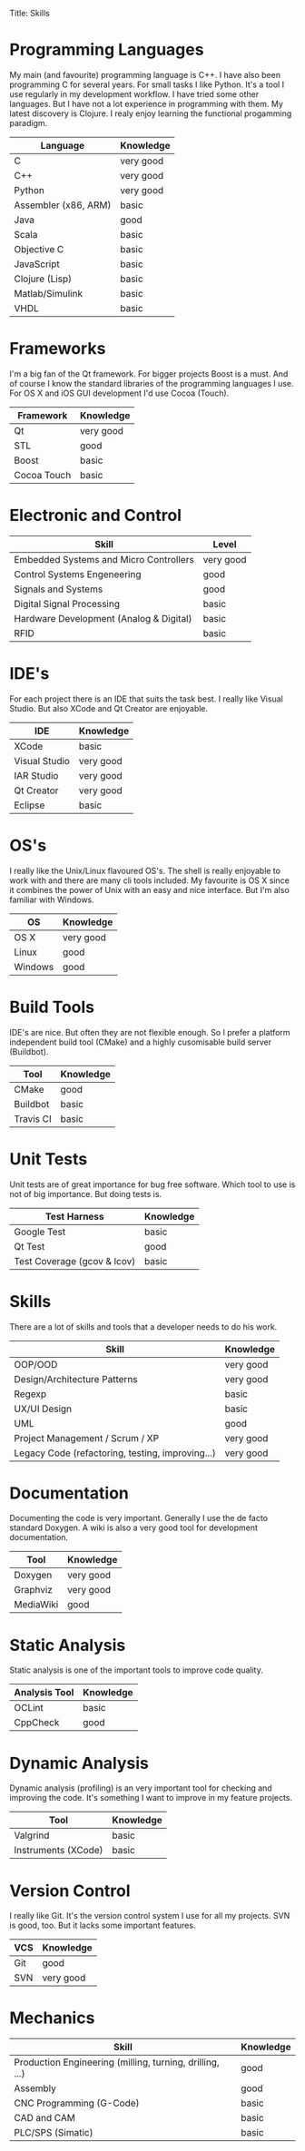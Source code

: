Title: Skills


# Programming Languages

My main (and favourite) programming language is C++. I have also been programming C for several years. For small tasks I like Python. It's a tool I use regularly in my development workflow. I have tried some other languages. But I have not a lot experience in programming with them. My latest discovery is Clojure. I realy enjoy learning the functional progamming paradigm.

| Language                                 | Knowledge                                |
|------------------------------------------|------------------------------------------|
| C                                        | very good                                |
| C++                                      | very good                                |
| Python                                   | very good                                |
| Assembler (x86, ARM)                     | basic                                    |
| Java                                     | good                                     |
| Scala                                    | basic                                    |
| Objective C                              | basic                                    |
| JavaScript                               | basic                                    |
| Clojure (Lisp)                           | basic                                    |
| Matlab/Simulink                          | basic                                    |
| VHDL                                     | basic                                    |

# Frameworks

I'm a big fan of the Qt framework. For bigger projects Boost is a must. And of course I know the standard libraries of the programming languages I use. For OS X and iOS GUI development I'd use Cocoa (Touch).

| Framework                                | Knowledge                                |
|------------------------------------------|------------------------------------------|
| Qt                                       | very good                                |
| STL                                      | good                                     |
| Boost                                    | basic                                    |
| Cocoa Touch                              | basic                                    |

# Electronic and Control

| Skill                                   | Level     |
|-----------------------------------------|-----------|
| Embedded Systems and Micro Controllers  | very good |
| Control Systems Engeneering             | good      |
| Signals and Systems                     | good      |
| Digital Signal Processing               | basic     |
| Hardware Development (Analog & Digital) | basic     |
| RFID                                    | basic     |


# IDE's

For each project there is an IDE that suits the task best. I really like Visual Studio. But also XCode and Qt Creator are enjoyable.

| IDE                                      | Knowledge                                |
|------------------------------------------|------------------------------------------|
| XCode                                    | basic                                    |
| Visual Studio                            | very good                                |
| IAR Studio                               | very good                                |
| Qt Creator                               | very good                                |
| Eclipse                                  | basic                                    |


# OS's

I really like the Unix/Linux flavoured OS's. The shell is really enjoyable to work with and there are many cli tools included. My favourite is OS X since it combines the power of Unix with an easy and nice interface. But I'm also familiar with Windows.

| OS                                       | Knowledge                                |
|------------------------------------------|------------------------------------------|
| OS X                                     | very good                                |
| Linux                                    | good                                     |
| Windows                                  | good                                     |

# Build Tools

IDE's are nice. But often they are not flexible enough. So I prefer a platform independent build tool (CMake) and a highly cusomisable build server (Buildbot).

| Tool                                     | Knowledge                                |
|------------------------------------------|------------------------------------------|
| CMake                                    | good                                     |
| Buildbot                                 | basic                                    |
| Travis CI                                | basic                                    |


# Unit Tests

Unit tests are of great importance for bug free software. Which tool to use is not of big importance. But doing tests is.

| Test Harness                             | Knowledge                                |
|------------------------------------------|------------------------------------------|
| Google Test                              | basic                                    |
| Qt Test                                  | good                                     |
| Test Coverage (gcov & lcov)              | basic                                    |


# Skills
There are a lot of skills and tools that a developer needs to do his work.

| Skill                                            | Knowledge                                |
|--------------------------------------------------|------------------------------------------|
| OOP/OOD                                          | very good                                |
| Design/Architecture Patterns                     | very good                                |
| Regexp                                           | basic                                    |
| UX/UI Design                                     | basic                                    |
| UML                                              | good                                     |
| Project Management / Scrum / XP                  | very good                                |
| Legacy Code (refactoring, testing, improving...) | very good                                |


# Documentation

Documenting the code is very important. Generally I use the de facto standard Doxygen. A wiki is also a very good tool for development documentation.

| Tool                                     | Knowledge                                |
|------------------------------------------|------------------------------------------|
| Doxygen                                  | very good                                |
| Graphviz                                 | very good                                |
| MediaWiki                                | good                                     |


# Static Analysis
Static analysis is one of the important tools to improve code quality.

| Analysis Tool                            | Knowledge                                |
|------------------------------------------|------------------------------------------|
| OCLint                                   | basic                                    |
| CppCheck                                 | good                                     |


# Dynamic Analysis
Dynamic analysis (profiling) is an very important tool for checking and improving the code. It's something I want to improve in my feature projects.

| Tool                                     | Knowledge                                |
|------------------------------------------|------------------------------------------|
| Valgrind                                 | basic                                    |
| Instruments (XCode)                      | basic                                    |


# Version Control
I really like Git. It's the version control system I use for all my projects. SVN is good, too. But it lacks some important features.

| VCS                                      | Knowledge                                |
|------------------------------------------|------------------------------------------|
| Git                                      | good                                     |
| SVN                                      | very good                                |


# Mechanics

| Skill                                                    | Knowledge         |
|----------------------------------------------------------|-------------------|
| Production Engineering (milling, turning, drilling, ...) | good              |
| Assembly                                                 | good              |
| CNC Programming (G-Code)                                 | basic             |
| CAD and CAM                                              | basic             |
| PLC/SPS (Simatic)                                        | basic             |
